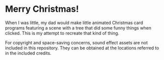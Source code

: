 # Merry Christmas!

<p>When I was little, my dad would make little animated Christmas card programs featuring a scene with a tree that did some funny things when clicked.  This is my attempt to recreate that kind of thing.</p>

<p>For copyright and space-saving concerns, sound effect assets are not included in this repository.  They can be obtained at the locations referred to in the included credits.</p>
